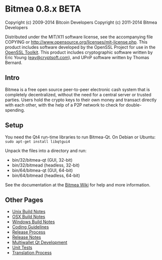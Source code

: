 Bitmea 0.8.x BETA
====================

Copyright (c) 2009-2014 Bitcoin Developers
Copyright (c) 2011-2014 Bitmea Developers

Distributed under the MIT/X11 software license, see the accompanying
file COPYING or http://www.opensource.org/licenses/mit-license.php.
This product includes software developed by the OpenSSL Project for use in the [OpenSSL Toolkit](http://www.openssl.org/). This product includes
cryptographic software written by Eric Young ([eay@cryptsoft.com](mailto:eay@cryptsoft.com)), and UPnP software written by Thomas Bernard.


Intro
---------------------
Bitmea is a free open source peer-to-peer electronic cash system that is
completely decentralized, without the need for a central server or trusted
parties.  Users hold the crypto keys to their own money and transact directly
with each other, with the help of a P2P network to check for double-spending.


Setup
---------------------
You need the Qt4 run-time libraries to run Bitmea-Qt. On Debian or Ubuntu:
	`sudo apt-get install libqtgui4`

Unpack the files into a directory and run:

- bin/32/bitmea-qt (GUI, 32-bit)
- bin/32/bitmead (headless, 32-bit)
- bin/64/bitmea-qt (GUI, 64-bit)
- bin/64/bitmead (headless, 64-bit)

See the documentation at the [Bitmea Wiki](http://bitmea.info)
for help and more information.


Other Pages
---------------------
- [Unix Build Notes](build-unix.md)
- [OSX Build Notes](build-osx.md)
- [Windows Build Notes](build-msw.md)
- [Coding Guidelines](coding.md)
- [Release Process](release-process.md)
- [Release Notes](release-notes.md)
- [Multiwallet Qt Development](multiwallet-qt.md)
- [Unit Tests](unit-tests.md)
- [Translation Process](translation_process.md)
